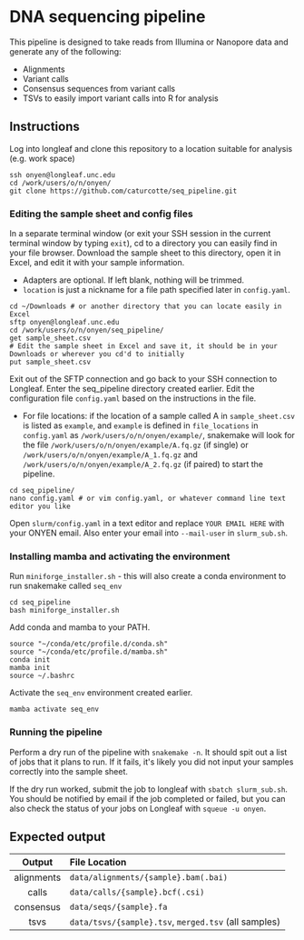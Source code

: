 # DNA sequencing pipeline

This pipeline is designed to take reads from Illumina or Nanopore data and generate any of the following:
- Alignments
- Variant calls
- Consensus sequences from variant calls
- TSVs to easily import variant calls into R for analysis

## Instructions
Log into longleaf and clone this repository to a location suitable for analysis (e.g. work space)
```
ssh onyen@longleaf.unc.edu
cd /work/users/o/n/onyen/
git clone https://github.com/caturcotte/seq_pipeline.git
```
### Editing the sample sheet and config files
In a separate terminal window (or exit your SSH session in the current terminal window by typing `exit`), cd to a directory you can easily find in your file browser. Download the sample sheet to this directory, open it in Excel, and edit it with your sample information.
- Adapters are optional. If left blank, nothing will be trimmed.
- `location` is just a nickname for a file path specified later in `config.yaml`.
```
cd ~/Downloads # or another directory that you can locate easily in Excel
sftp onyen@longleaf.unc.edu
cd /work/users/o/n/onyen/seq_pipeline/
get sample_sheet.csv
# Edit the sample sheet in Excel and save it, it should be in your Downloads or wherever you cd'd to initially
put sample_sheet.csv
```

Exit out of the SFTP connection and go back to your SSH connection to Longleaf. Enter the seq_pipeline directory created earlier. Edit the configuration file `config.yaml` based on the instructions in the file.
- For file locations: if the location of a sample called A in `sample_sheet.csv` is listed as `example`, and `example` is defined in `file_locations` in `config.yaml` as `/work/users/o/n/onyen/example/`, snakemake will look for the file `/work/users/o/n/onyen/example/A.fq.gz` (if single) or `/work/users/o/n/onyen/example/A_1.fq.gz` and `/work/users/o/n/onyen/example/A_2.fq.gz` (if paired) to start the pipeline.
```
cd seq_pipeline/
nano config.yaml # or vim config.yaml, or whatever command line text editor you like
```

Open `slurm/config.yaml` in a text editor and replace `YOUR EMAIL HERE` with your ONYEN email. Also enter your email into `--mail-user` in `slurm_sub.sh`.

### Installing mamba and activating the environment
   
Run `miniforge_installer.sh` - this will also create a conda environment to run snakemake called `seq_env`
```
cd seq_pipeline
bash miniforge_installer.sh
```

Add conda and mamba to your PATH.
```
source "~/conda/etc/profile.d/conda.sh"
source "~/conda/etc/profile.d/mamba.sh"
conda init
mamba init
source ~/.bashrc
```

Activate the `seq_env` environment created earlier.
```
mamba activate seq_env
```
### Running the pipeline

Perform a dry run of the pipeline with `snakemake -n`. It should spit out a list of jobs that it plans to run. If it fails, it's likely you did not input your samples correctly into the sample sheet.


If the dry run worked, submit the job to longleaf with `sbatch slurm_sub.sh`. You should be notified by email if the job completed or failed, but you can also check the status of your jobs on Longleaf with `squeue -u onyen`.
   
## Expected output
|**Output**|**File Location**|
|:--------:|:----------------|
|alignments|`data/alignments/{sample}.bam(.bai)`|
|calls|`data/calls/{sample}.bcf(.csi)`|
|consensus|`data/seqs/{sample}.fa`|
|tsvs|`data/tsvs/{sample}.tsv`, `merged.tsv` (all samples)|
